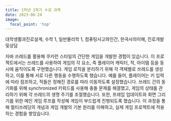 ```yaml
---
title: 1학년 1학기 수강 과목
date: 2023-06-24
image:
  focal_point: 'top'
---
```


대학생활과진로설계, 수학 1, 일반물리학 1, 컴퓨팅사고와인간, 한국사의이해, 진로개발및상담

<!--more-->

자바 쓰레드를 활용해 쿠키런 스타일의 간단한 게임을 개발한 경험이 있습니다. 이 프로젝트에서는 쓰레드를 사용하여 게임의 각 요소, 즉 플레이어 캐릭터, 적, 아이템 등을 동시에 움직이도록 구현했습니다. 게임 로직을 분리하기 위해 각 객체별로 쓰레드를 생성하고, 이를 통해 서로 다른 행동을 수행하도록 했습니다. 예를 들어, 플레이어는 키 입력에 따라 점프하고, 적들은 정해진 경로를 따라 이동하도록 설정했습니다. 쓰레드 간의 동기화를 위해 synchronized 키워드를 사용해 충돌 문제를 해결했고, 게임의 상태를 관리하기 위해 각 쓰레드의 생명 주기를 조절했습니다. 또한, 프레임 업데이트와 화면 그리기를 위한 메인 게임 루프를 작성해 게임이 부드럽게 진행되도록 했습니다. 이 과정을 통해 멀티쓰레딩의 개념과 게임 개발의 기본 원리를 이해하고, 실제 게임 프로젝트에 적용하는 경험을 쌓았습니다.